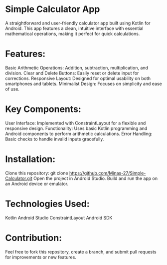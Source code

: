 # Simple Calculator App
A straightforward and user-friendly calculator app built using Kotlin for Android. This app features a clean, intuitive interface with essential mathematical operations, making it perfect for quick calculations.

# Features:
Basic Arithmetic Operations: Addition, subtraction, multiplication, and division.
Clear and Delete Buttons: Easily reset or delete input for corrections.
Responsive Layout: Designed for optimal usability on both smartphones and tablets.
Minimalist Design: Focuses on simplicity and ease of use.

# Key Components:
User Interface: Implemented with ConstraintLayout for a flexible and responsive design.
Functionality: Uses basic Kotlin programming and Android components to perform arithmetic calculations.
Error Handling: Basic checks to handle invalid inputs gracefully.

# Installation:
Clone this repository: git clone https://github.com/Minas-27/Simple-Calculator.git
Open the project in Android Studio.
Build and run the app on an Android device or emulator.

# Technologies Used:
Kotlin
Android Studio
ConstraintLayout
Android SDK

# Contribution:
Feel free to fork this repository, create a branch, and submit pull requests for improvements or new features.

